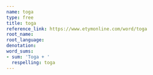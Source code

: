 ```yaml
---
name: toga
type: free
title: toga
reference_link: https://www.etymonline.com/word/toga
root_name: 
root_language: 
denotation: 
word_sums:
- sum: 'Toga + '
  respelling: toga
---
```


